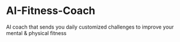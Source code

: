 # AI-Fitness-Coach
AI coach that sends you daily customized challenges to improve your mental &amp; physical fitness
